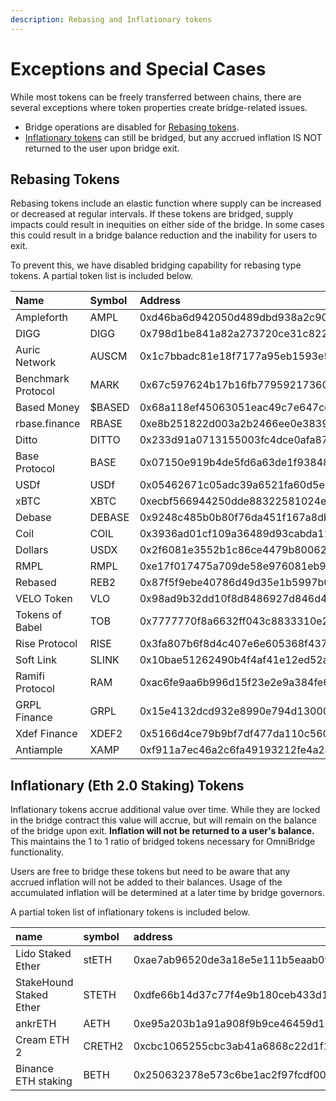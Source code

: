 ```yaml
---
description: Rebasing and Inflationary tokens
---
```


# Exceptions and Special Cases

While most tokens can be freely transferred between chains, there are several exceptions where token properties create bridge-related issues.

* Bridge operations are disabled for [Rebasing tokens](exceptions.md#rebasing-tokens). 
* [Inflationary tokens](exceptions.md#inflationary-eth-2-0-staking-tokens) can still be bridged, but any accrued inflation IS NOT returned to the user upon bridge exit. 

## Rebasing Tokens

Rebasing tokens include an elastic function where supply can be increased or decreased at regular intervals. If these tokens are bridged, supply impacts could result in inequities on either side of the bridge. In some cases this could result in a bridge balance reduction and the inability for users to exit.

To prevent this, we have disabled bridging capability for rebasing type tokens. A partial token list is included below.



| Name | Symbol | Address |
| :--- | :--- | :--- |
| Ampleforth | AMPL | 0xd46ba6d942050d489dbd938a2c909a5d5039a161 |
| DIGG | DIGG | 0x798d1be841a82a273720ce31c822c61a67a601c3 |
| Auric Network | AUSCM | 0x1c7bbadc81e18f7177a95eb1593e5f5f35861b10 |
| Benchmark Protocol | MARK | 0x67c597624b17b16fb77959217360b7cd18284253 |
| Based Money | $BASED | 0x68a118ef45063051eac49c7e647ce5ace48a68a5 |
| rbase.finance | RBASE | 0xe8b251822d003a2b2466ee0e38391c2db2048739 |
| Ditto | DITTO | 0x233d91a0713155003fc4dce0afa871b508b3b715 |
| Base Protocol | BASE | 0x07150e919b4de5fd6a63de1f9384828396f25fdc |
| USDf | USDf | 0x05462671c05adc39a6521fa60d5e9443e9e9d2b9 |
| xBTC | XBTC | 0xecbf566944250dde88322581024e611419715f7a |
| Debase | DEBASE | 0x9248c485b0b80f76da451f167a8db30f33c70907 |
| Coil | COIL | 0x3936ad01cf109a36489d93cabda11cf062fd3d48 |
| Dollars | USDX | 0x2f6081e3552b1c86ce4479b80062a1dda8ef23e3 |
| RMPL | RMPL | 0xe17f017475a709de58e976081eb916081ff4c9d5 |
| Rebased | REB2 | 0x87f5f9ebe40786d49d35e1b5997b07ccaa8adbff |
| VELO Token | VLO | 0x98ad9b32dd10f8d8486927d846d4df8baf39abe2 |
| Tokens of Babel | TOB | 0x7777770f8a6632ff043c8833310e245eba9209e6 |
| Rise Protocol | RISE | 0x3fa807b6f8d4c407e6e605368f4372d14658b38c |
| Soft Link | SLINK | 0x10bae51262490b4f4af41e12ed52a0e744c1137a |
| Ramifi Protocol | RAM | 0xac6fe9aa6b996d15f23e2e9a384fe64607bba7d5 |
| GRPL Finance | GRPL | 0x15e4132dcd932e8990e794d1300011a472819cbd |
| Xdef Finance | XDEF2 | 0x5166d4ce79b9bf7df477da110c560ce3045aa889 |
| Antiample | XAMP | 0xf911a7ec46a2c6fa49193212fe4a2a9b95851c27 |

## Inflationary \(Eth 2.0 Staking\) Tokens

Inflationary tokens accrue additional value over time. While they are locked in the bridge contract this value will accrue, but will remain on the balance of the bridge upon exit. **Inflation will not be returned to a user's balance.** This maintains the 1 to 1 ratio of bridged tokens necessary for OmniBridge functionality.

Users are free to bridge these tokens but need to be aware that any accrued inflation will not be added to their balances. Usage of the accumulated inflation will be determined at a later time by bridge governors.

 A partial token list of inflationary tokens is included below.

| name | symbol | address |
| :--- | :--- | :--- |
| Lido Staked Ether | stETH | 0xae7ab96520de3a18e5e111b5eaab095312d7fe84 |
| StakeHound Staked Ether | STETH | 0xdfe66b14d37c77f4e9b180ceb433d1b164f0281d |
| ankrETH | AETH | 0xe95a203b1a91a908f9b9ce46459d101078c2c3cb |
| Cream ETH 2 | CRETH2 | 0xcbc1065255cbc3ab41a6868c22d1f1c573ab89fd |
| Binance ETH staking | BETH | 0x250632378e573c6be1ac2f97fcdf00515d0aa91b |

